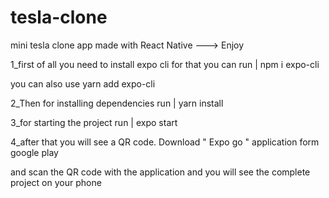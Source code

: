 # tesla-clone

mini tesla clone app made with React Native ---> Enjoy

1_first of all you need to install expo cli for that you can run | npm i expo-cli

you can also use yarn add expo-cli

2_Then for installing dependencies run | yarn install

3_for starting the project run | expo start

4_after that you will see a QR code. Download " Expo go " application form google play

and scan the QR code with the application and you will see the complete project on your phone
